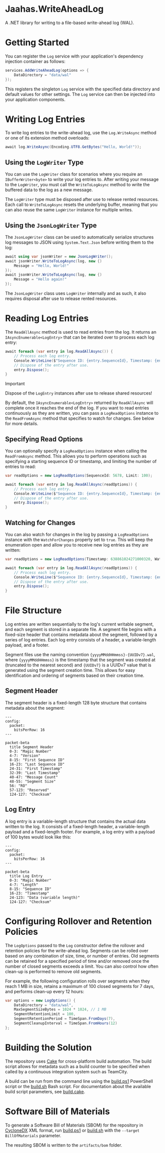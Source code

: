 # Jaahas.WriteAheadLog

A .NET library for writing to a file-based write-ahead log (WAL).


# Getting Started

You can register the `Log` service with your application's dependency injection container as follows:

```csharp
services.AddWriteAheadLog(options => {
    DataDirectory = "data/wal"
});
```

This registers the singleton `Log` service with the specified data directory and default values for other settings. The `Log` service can then be injected into your application components.


# Writing Log Entries

To write log entries to the write-ahead log, use the `Log.WriteAsync` method or one of its extension method overloads:

```csharp
await log.WriteAsync(Encoding.UTF8.GetBytes("Hello, World!"));
```

## Using the `LogWriter` Type

You can use the `LogWriter` class for scenarios where you require an `IBufferWriter<byte>` to write your log entries to. After writing your message to the `LogWriter`, you must call the `WriteToLogAsync` method to write the buffered data to the log as a new message.

The `LogWriter` type must be disposed after use to release rented resources. Each call to `WriteToLogAsync` resets the underlying buffer, meaning that you can also reuse the same `LogWriter` instance for multiple writes.


## Using the `JsonLogWriter` Type

The `JsonLogWriter` class can be used to automatically serialize structures log messages to JSON using `System.Text.Json` before writing them to the log:

```csharp
await using var jsonWriter = new JsonLogWriter();
await jsonWriter.WriteToLogAsync(log, new {)
    Message = "Hello, World!"
});
await jsonWriter.WriteToLogAsync(log, new {)
    Message = "Hello again!"
});
```

The `JsonLogWriter` class uses `LogWriter` internally and as such, it also requires disposal after use to release rented resources.


# Reading Log Entries

The `ReadAllAsync` method is used to read entries from the log. It returns an `IAsyncEnumerable<LogEntry>` that can be iterated over to process each log entry:

```csharp
await foreach (var entry in log.ReadAllAsync()) {
    // Process each log entry.
    Console.WriteLine($"Sequence ID: {entry.SequenceId}, Timestamp: {entry.Timestamp}, Data Length: {entry.Data.Length}");
    // Dispose of the entry after use.
    entry.Dispose();
}
```

> [!IMPORTANT]
> Dispose of the `LogEntry` instances after use to release shared resources!

By default, the `IAsyncEnumerable<LogEntry>` returned by `ReadAllAsync` will complete once it reaches the end of the log. If you want to read entries continuously as they are written, you can pass a `LogReadOptions` instance to the `ReadFromAsync` method that specifies to watch for changes. See below for more details.


## Specifying Read Options

You can optionally specify a `LogReadOptions` instance when calling the `ReadFromAsync` method. This allows you to perform operations such as specifying a starting sequence ID or timestamp, and limiting the number of entries to read:

```csharp
var readOptions = new LogReadOptions(SequenceId: 5678, Limit: 100);

await foreach (var entry in log.ReadAllAsync(readOptions)) {
    // Process each log entry.
    Console.WriteLine($"Sequence ID: {entry.SequenceId}, Timestamp: {entry.Timestamp}, Data Length: {entry.Data.Length}");
    // Dispose of the entry after use.
    entry.Dispose();
}
```


## Watching for Changes

You can also watch for changes in the log by passing a `LogReadOptions` instance with the `WatchForChanges` property set to `true`. This will keep the enumeration open and allow you to receive new log entries as they are written:

```csharp
var readOptions = new LogReadOptions(Timestamp: 638861024271000320, WatchForChanges: true);

await foreach (var entry in log.ReadAllAsync(readOptions)) {
    // Process each log entry.
    Console.WriteLine($"Sequence ID: {entry.SequenceId}, Timestamp: {entry.Timestamp}, Data Length: {entry.Data.Length}");
    // Dispose of the entry after use.
    entry.Dispose();
}
```

# File Structure

Log entries are written sequentially to the log's current writable segment, and each segment is stored in a separate file. A segment file begins with a fixed-size header that contains metadata about the segment, followed by a series of log entries. Each log entry consists of a header, a variable-length payload, and a footer.

Segment files use the naming convention `{yyyyMMddHHmmss}-{UUIDv7}.wal`, where `{yyyyMMddHHmmss}` is the timestamp that the segment was created at (truncated to the nearest second) and `{UUIDv7}` is a UUIDv7 value that is generated using the segment creation time. This allows for easy identification and ordering of segments based on their creation time.


## Segment Header

The segment header is a fixed-length 128 byte structure that contains metadata about the segment:

```mermaid
---
config:
  packet:
    bitsPerRow: 16
---

packet-beta
  title Segment Header
  0-3: "Magic Number"
  4-7: "Version"
  8-15: "First Sequence ID"
  16-23: "Last Sequence ID"
  24-31: "First Timestamp"
  32-39: "Last Timestamp"
  40-47: "Message Count"
  48-55: "Segment Size"
  56: "RO"
  57-123: "Reserved"
  124-127: "Checksum"
```

## Log Entry

A log entry is a variable-length structure that contains the actual data written to the log. It consists of a fixed-length header, a variable-length payload and a fixed-length footer. For example, a log entry with a payload of 100 bytes would look like this:

```mermaid
---
config:
  packet:
    bitsPerRow: 16
---

packet-beta
  title Log Entry
  0-3: "Magic Number"
  4-7: "Length"
  8-15: "Sequence ID"
  16-23: "Timestamp"
  24-123: "Data (variable length)"
  124-127: "Checksum"
```

# Configuring Rollover and Retention Policies

The `LogOptions` passed to the `Log` constructor define the rollover and retention policies for the write-ahead log. Segments can be rolled over based on any combination of size, time, or number of entries. Old segments can be retained for a specified period of time and/or removed once the number of closed segments exceeds a limit. You can also control how often clean-up is performed to remove old segments.

For example, the following configuration rolls over segments when they reach 1 MB in size, retains a maximum of 100 closed segments for 7 days, and performs clean-up every 12 hours:

```csharp
var options = new LogOptions() {
    DataDirectory = "data/wal",
    MaxSegmentSizeBytes = 1024 * 1024, // 1 MB
    SegmentRetentionLimit = 100,
    SegmentRetentionPeriod = TimeSpan.FromDays(7),
    SegmentCleanupInterval = TimeSpan.FromHours(12)
};
```


# Building the Solution

The repository uses [Cake](https://cakebuild.net/) for cross-platform build automation. The build script allows for metadata such as a build counter to be specified when called by a continuous integration system such as TeamCity.

A build can be run from the command line using the [build.ps1](./build.ps1) PowerShell script or the [build.sh](./build.sh) Bash script. For documentation about the available build script parameters, see [build.cake](./build.cake).


# Software Bill of Materials

To generate a Software Bill of Materials (SBOM) for the repository in [CycloneDX](https://cyclonedx.org/) XML format, run [build.ps1](./build.ps1) or [build.sh](./build.sh) with the `--target BillOfMaterials` parameter.

The resulting SBOM is written to the `artifacts/bom` folder.
